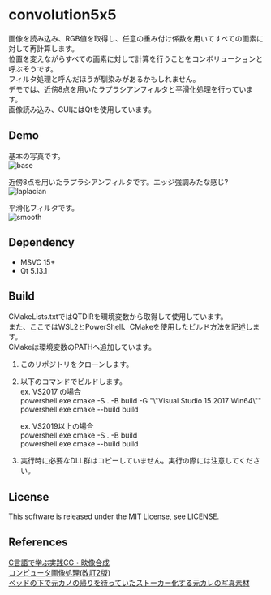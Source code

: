 
# convolution5x5
画像を読み込み、RGB値を取得し、任意の重み付け係数を用いてすべての画素に対して再計算します。  
位置を変えながらすべての画素に対して計算を行うことをコンボリューションと呼ぶそうです。  
フィルタ処理と呼んだほうが馴染みがあるかもしれません。  
デモでは、近傍8点を用いたラプラシアンフィルタと平滑化処理を行っています。  
画像読み込み、GUIにはQtを使用しています。  

## Demo
基本の写真です。  
![base](https://user-images.githubusercontent.com/12496951/188319350-bad6953b-2771-453f-875c-6e6ba92938e6.PNG)  

近傍8点を用いたラプラシアンフィルタです。エッジ強調みたな感じ?  
![laplacian](https://user-images.githubusercontent.com/12496951/188319352-718aaad8-b15b-4f5e-a1a4-67ebb69b8746.PNG)  

平滑化フィルタです。  
![smooth](https://user-images.githubusercontent.com/12496951/188319356-65ede0e3-0730-4d40-b173-309c1a590bb7.PNG)  

## Dependency
- MSVC 15+  
- Qt 5.13.1

## Build
CMakeLists.txtではQTDIRを環境変数から取得して使用しています。  
また、ここではWSL2とPowerShell、CMakeを使用したビルド方法を記述します。  
CMakeは環境変数のPATHへ追加しています。  

1. このリポジトリをクローンします。  
2. 以下のコマンドでビルドします。  
   ex. VS2017 の場合  
   powershell.exe cmake -S . -B build -G "\\"Visual Studio 15 2017 Win64\\""  
   powershell.exe cmake --build build  

   ex. VS2019以上の場合  
   powershell.exe cmake -S . -B build  
   powershell.exe cmake --build build  

3. 実行時に必要なDLL群はコピーしていません。実行の際には注意してください。


## License
This software is released under the MIT License, see LICENSE.

## References
[C言語で学ぶ実践CG・映像合成](https://www.ohmsha.co.jp/book/9784274500169/)  
[コンピュータ画像処理(改訂2版)](https://www.ohmsha.co.jp/book/9784274228193/)  
[ベッドの下で元カノの帰りを待っていたストーカー化する元カレの写真素材](https://www.pakutaso.com/20160432099post-7538.html)
